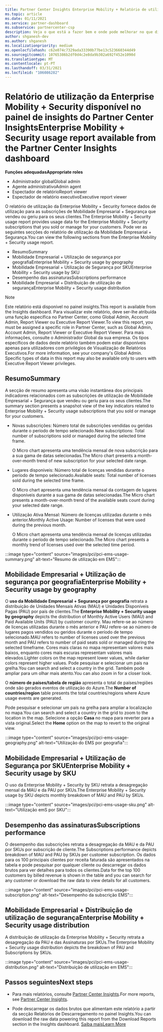 ```yaml
---
title: Partner Center Insights Enterprise Mobility + Relatório de utilização de segurança
ms.topic: article
ms.date: 01/11/2021
ms.service: partner-dashboard
ms.subservice: partnercenter-csp
description: Veja o que está a fazer bem e onde pode melhorar no que diz respeito ao uso das assinaturas Enterprise Mobility + Security que vende ou gere para os seus clientes.
author: shganesh-dev
ms.author: shganesh
ms.localizationpriority: medium
ms.openlocfilehash: c62e074c7329ada33390b77be13c523660344d49
ms.sourcegitcommit: 10765386b2df0d4c2e8da9b302a692f452e1090d
ms.translationtype: MT
ms.contentlocale: pt-PT
ms.lasthandoff: 03/31/2021
ms.locfileid: "106086282"
---
```

# <a name="enterprise-mobility--security-usage-report-available-from-the-partner-center-insights-dashboard"></a><span data-ttu-id="c45c2-103">Relatório de utilização da Enterprise Mobility + Security disponível no painel de insights do Partner Center Insights</span><span class="sxs-lookup"><span data-stu-id="c45c2-103">Enterprise Mobility + Security usage report available from the Partner Center Insights dashboard</span></span>

<span data-ttu-id="c45c2-104">**Funções adequadas**</span><span class="sxs-lookup"><span data-stu-id="c45c2-104">**Appropriate roles**</span></span>

- <span data-ttu-id="c45c2-105">Administrador global</span><span class="sxs-lookup"><span data-stu-id="c45c2-105">Global admin</span></span>
- <span data-ttu-id="c45c2-106">Agente administrativo</span><span class="sxs-lookup"><span data-stu-id="c45c2-106">Admin agent</span></span>
- <span data-ttu-id="c45c2-107">Espectador de relatório</span><span class="sxs-lookup"><span data-stu-id="c45c2-107">Report viewer</span></span>
- <span data-ttu-id="c45c2-108">Espectador de relatório executivo</span><span class="sxs-lookup"><span data-stu-id="c45c2-108">Executive report viewer</span></span>

<span data-ttu-id="c45c2-109">O relatório de utilização da Enterprise Mobility + Security fornece dados de utilização para as subscrições de Mobilidade Empresarial + Segurança que vendeu ou geriu para os seus clientes.</span><span class="sxs-lookup"><span data-stu-id="c45c2-109">The Enterprise Mobility + Security usage report provides usage data for the Enterprise Mobility + Security subscriptions that you sold or manage for your customers.</span></span> <span data-ttu-id="c45c2-110">Pode ver as seguintes secções do relatório de utilização da Mobilidade Empresarial + Segurança.</span><span class="sxs-lookup"><span data-stu-id="c45c2-110">You can view the following sections from the Enterprise Mobility + Security usage report.</span></span>

- <span data-ttu-id="c45c2-111">Resumo</span><span class="sxs-lookup"><span data-stu-id="c45c2-111">Summary</span></span>
- <span data-ttu-id="c45c2-112">Mobilidade Empresarial + Utilização de segurança por geografia</span><span class="sxs-lookup"><span data-stu-id="c45c2-112">Enterprise Mobility + Security usage by geography</span></span>
- <span data-ttu-id="c45c2-113">Mobilidade Empresarial + Utilização de Segurança por SKU</span><span class="sxs-lookup"><span data-stu-id="c45c2-113">Enterprise Mobility + Security usage by SKU</span></span>
- <span data-ttu-id="c45c2-114">Desempenho das assinaturas</span><span class="sxs-lookup"><span data-stu-id="c45c2-114">Subscriptions performance</span></span>
- <span data-ttu-id="c45c2-115">Mobilidade Empresarial + Distribuição de utilização de segurança</span><span class="sxs-lookup"><span data-stu-id="c45c2-115">Enterprise Mobility + Security usage distribution</span></span>

 > [!NOTE]
 > <span data-ttu-id="c45c2-116">Este relatório está disponível no painel insights.</span><span class="sxs-lookup"><span data-stu-id="c45c2-116">This report is available from the Insights dashboard.</span></span> <span data-ttu-id="c45c2-117">Para visualizar este relatório, deve ser-lhe atribuída uma função específica no Partner Center, como Global Admin, Account Admin, Report Viewer ou Executive Report Viewer.</span><span class="sxs-lookup"><span data-stu-id="c45c2-117">To view this report, you must be assigned a specific role in Partner Center, such as Global Admin, Account Admin, Report Viewer or Executive Report Viewer.</span></span> <span data-ttu-id="c45c2-118">Para mais informações, consulte o Administrador Global da sua empresa. Os tipos específicos de dados deste relatório também podem estar disponíveis apenas para utilizadores com privilégios de Visualização de Relatórios Executivos.</span><span class="sxs-lookup"><span data-stu-id="c45c2-118">For more information, see your company's Global Admin. Specific types of data in this report may also be available only to users with Executive Report Viewer privileges.</span></span>

## <a name="summary"></a><span data-ttu-id="c45c2-119">Resumo</span><span class="sxs-lookup"><span data-stu-id="c45c2-119">Summary</span></span>

<span data-ttu-id="c45c2-120">A secção de resumo apresenta uma visão instantânea dos principais indicadores relacionados com as subscrições de utilização de Mobilidade Empresarial + Segurança que vendeu ou geriu para os seus clientes.</span><span class="sxs-lookup"><span data-stu-id="c45c2-120">The summary section presents a snapshot view of the key indicators related to Enterprise Mobility + Security usage subscriptions that you sold or manage for your customers.</span></span> 

- <span data-ttu-id="c45c2-121">Novas subscrições: Número total de subscrições vendidas ou geridas durante o período de tempo selecionado.</span><span class="sxs-lookup"><span data-stu-id="c45c2-121">New subscriptions: Total number of subscriptions sold or managed during the selected time frame.</span></span>

   <span data-ttu-id="c45c2-122">O Micro chart apresenta uma tendência mensal de nova subscrição para a sua gama de datas selecionadas.</span><span class="sxs-lookup"><span data-stu-id="c45c2-122">The Micro chart presents a month-over-month trend of new subscription for your selected date range.</span></span>

- <span data-ttu-id="c45c2-123">Lugares disponíveis: Número total de licenças vendidas durante o período de tempo selecionado.</span><span class="sxs-lookup"><span data-stu-id="c45c2-123">Available seats: Total number of licenses sold during the selected time frame.</span></span>

   <span data-ttu-id="c45c2-124">O Micro chart apresenta uma tendência mensal da contagem de lugares disponíveis durante a sua gama de datas selecionadas.</span><span class="sxs-lookup"><span data-stu-id="c45c2-124">The Micro chart presents a month-over-month trend of the available seats count during your selected date range.</span></span>

- <span data-ttu-id="c45c2-125">Utilização Ativa Mensal: Número de licenças utilizadas durante o mês anterior.</span><span class="sxs-lookup"><span data-stu-id="c45c2-125">Monthly Active Usage: Number of licenses that were used during the previous month.</span></span>

   <span data-ttu-id="c45c2-126">O Micro chart apresenta uma tendência mensal de licenças utilizadas durante o período de tempo selecionado.</span><span class="sxs-lookup"><span data-stu-id="c45c2-126">The Micro chart presents a monthly trend of licenses used over the selected time period.</span></span>

:::image type="content" source="images/pci/pci-ems-usage-summary.png" alt-text="Resumo de utilização em EMS":::

## <a name="enterprise-mobility--security-usage-by-geography"></a><span data-ttu-id="c45c2-128">Mobilidade Empresarial + Utilização de segurança por geografia</span><span class="sxs-lookup"><span data-stu-id="c45c2-128">Enterprise Mobility + Security usage by geography</span></span>

<span data-ttu-id="c45c2-129">O **uso da Mobilidade Empresarial + Segurança por geografia** retrata a distribuição de Unidades Mensais Ativas (MAU) e Unidades Disponíveis Pagas (PAU) por país de clientes.</span><span class="sxs-lookup"><span data-stu-id="c45c2-129">The **Enterprise Mobility + Security usage by geography** depicts the distribution of Monthly Active Users (MAU) and Paid Available Units (PAU) by customer country.</span></span> <span data-ttu-id="c45c2-130">Mau refere-se ao número de licenças utilizadas durante o mês anterior e PAU refere-se ao número de lugares pagos vendidos ou geridos durante o período de tempo selecionado.</span><span class="sxs-lookup"><span data-stu-id="c45c2-130">MAU refers to number of licenses used over the previous month and PAU refers to number of paid seats sold or managed during the selected timeframe.</span></span> <span data-ttu-id="c45c2-131">Cores mais claras no mapa representam valores mais baixos, enquanto cores mais escuras representam valores mais elevados.</span><span class="sxs-lookup"><span data-stu-id="c45c2-131">Lighter colors on the map represent lower values, while darker colors represent higher values.</span></span> <span data-ttu-id="c45c2-132">Pode pesquisar e selecionar um país na grelha.</span><span class="sxs-lookup"><span data-stu-id="c45c2-132">You can search and select a country in the grid.</span></span> <span data-ttu-id="c45c2-133">Também pode ampliar para um olhar mais atento.</span><span class="sxs-lookup"><span data-stu-id="c45c2-133">You can also zoom in for a closer look.</span></span>

<span data-ttu-id="c45c2-134">O **número de países/tabela de região** apresenta o total de países/regiões onde são gerados eventos de utilização do Azure.</span><span class="sxs-lookup"><span data-stu-id="c45c2-134">The **Number of countries/region** table presents the total countries/regions where Azure usage events are generated.</span></span>

<span data-ttu-id="c45c2-135">Pode pesquisar e selecionar um país na grelha para ampliar a localização no mapa.</span><span class="sxs-lookup"><span data-stu-id="c45c2-135">You can search and select a country in the grid to zoom to the location in the map.</span></span> <span data-ttu-id="c45c2-136">Selecione a opção **Casa** no mapa para reverter para a vista original.</span><span class="sxs-lookup"><span data-stu-id="c45c2-136">Select the **Home** option on the map to revert to the original view.</span></span>

:::image type="content" source="images/pci/pci-ems-usage-geography.png" alt-text="Utilização do EMS por geografia":::

## <a name="enterprise-mobility--security-usage-by-sku"></a><span data-ttu-id="c45c2-138">Mobilidade Empresarial + Utilização de Segurança por SKU</span><span class="sxs-lookup"><span data-stu-id="c45c2-138">Enterprise Mobility + Security usage by SKU</span></span>

<span data-ttu-id="c45c2-139">O uso da Enterprise Mobility + Security by SKU retrata a desagregação mensal da MAU e da PAU por SKUs.</span><span class="sxs-lookup"><span data-stu-id="c45c2-139">The Enterprise Mobility + Security usage by SKU depicts monthly breakdown of MAU and PAU by SKUs.</span></span>

:::image type="content" source="images/pci/pci-ems-usage-sku.png" alt-text="Utilização emS por SKU":::

## <a name="subscriptions-performance"></a><span data-ttu-id="c45c2-141">Desempenho das assinaturas</span><span class="sxs-lookup"><span data-stu-id="c45c2-141">Subscriptions performance</span></span>

<span data-ttu-id="c45c2-142">O desempenho das subscrições retrata a desagregação da MAU e da PAU por SKUs por subscrição de cliente.</span><span class="sxs-lookup"><span data-stu-id="c45c2-142">The Subscriptions performance depicts breakdown of MAU and PAU by SKUs per customer subscription.</span></span> <span data-ttu-id="c45c2-143">Os dados para os 100 principais clientes por receita faturada são apresentados na tabela e pode pesquisar por qualquer cliente ou descarregar os dados brutos para ver detalhes para todos os clientes.</span><span class="sxs-lookup"><span data-stu-id="c45c2-143">Data for the top 100 customers by billed revenue is shown in the table and you can search for any customer or download the raw data to view details for all customers.</span></span>

:::image type="content" source="images/pci/pci-ems-usage-subscription.png" alt-text="Desempenho da subscrição EMS":::

## <a name="enterprise-mobility--security-usage-distribution"></a><span data-ttu-id="c45c2-145">Mobilidade Empresarial + Distribuição de utilização de segurança</span><span class="sxs-lookup"><span data-stu-id="c45c2-145">Enterprise Mobility + Security usage distribution</span></span>

<span data-ttu-id="c45c2-146">A distribuição de utilização da Enterprise Mobility + Security retrata a desagregação da PAU e das Assinaturas por SKUs.</span><span class="sxs-lookup"><span data-stu-id="c45c2-146">The Enterprise Mobility + Security usage distribution depicts the breakdown of PAU and Subscriptions by SKUs.</span></span>

:::image type="content" source="images/pci/pci-ems-usage-distribution.png" alt-text="Distribuição de utilização em EMS":::

## <a name="next-steps"></a><span data-ttu-id="c45c2-148">Passos seguintes</span><span class="sxs-lookup"><span data-stu-id="c45c2-148">Next steps</span></span>

- <span data-ttu-id="c45c2-149">Para mais relatórios, consulte [Partner Center Insights](partner-center-insights.md).</span><span class="sxs-lookup"><span data-stu-id="c45c2-149">For more reports, see [Partner Center Insights](partner-center-insights.md).</span></span>

- <span data-ttu-id="c45c2-150">Pode descarregar os dados brutos que alimentam este relatório a partir da secção Relatórios de Descarregamento no painel Insights.</span><span class="sxs-lookup"><span data-stu-id="c45c2-150">You can download the raw data powering this report from the Download Reports section in the Insights dashboard.</span></span> [<span data-ttu-id="c45c2-151">Saiba mais</span><span class="sxs-lookup"><span data-stu-id="c45c2-151">Learn More</span></span>](pci-download-reports.md) 
